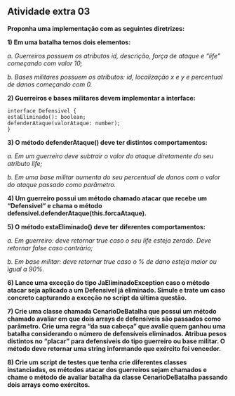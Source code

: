 ## Atividade extra 03

**Proponha uma implementação com as seguintes diretrizes:**

**1) Em uma batalha temos dois elementos:**

*a. Guerreiros possuem os atributos id, descrição, força de ataque e “life” começando
com valor 10;*

*b. Bases militares possuem os atributos: id, localização x e y e percentual de danos
começando com 0.*

**2) Guerreiros e bases militares devem implementar a interface:**

```
interface Defensivel {
estaEliminado(): boolean;
defenderAtaque(valorAtaque: number);
}
```

**3)  O método defenderAtaque() deve ter distintos comportamentos:**

*a. Em um guerreiro deve subtrair o valor do ataque diretamente do seu atributo life;*

*b. Em uma base militar aumenta do seu percentual de danos com o valor do ataque
passado como parâmetro.*

**4) Um guerreiro possui um método chamado atacar que recebe um “Defensivel” e
chama o método defensivel.defenderAtaque(this.forcaAtaque).**

**5) O método estaEliminado() deve ter diferentes comportamentos:**

*a. Em guerreiro: deve retornar true caso o seu life esteja zerado. Deve retornar false
caso contrário;*

*b. Em base militar: deve retornar true caso o % de dano esteja maior ou igual a 90%.*

**6) Lance uma exceção do tipo JaEliminadoException caso o método atacar seja aplicado
a um Defensivel já eliminado. Simule e trate um caso concreto capturando a exceção no
script da última questão.**

**7) Crie uma classe chamada CenarioDeBatalha que possui um método chamado avaliar
em que dois arrays de defensíveis são passados como parâmetro. Crie uma regra “da sua
cabeça” que avalie quem ganhou uma batalha considerando o número de defensíveis
eliminados. Atribua pesos distintos no “placar” para defensíveis do tipo guerreiro ou base
militar. O método deve retornar uma string informando que exército foi vencedor.**

**8) Crie um script de testes que tenha crie diferentes classes instanciadas, os métodos
atacar dos guerreiros sejam chamados e chame o método de avaliar batalha da classe
CenarioDeBatalha passando dois arrays como exércitos.**

